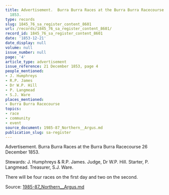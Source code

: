 ```yaml
---
title: Advertisement.  Burra Burra Races at the Burra Burra Racecourse 26 December
  1853.
type: records
slug: 1845_76_sa_register_content_8601
url: /records/1845_76_sa_register_content_8601/
record_id: 1845_76_sa_register_content_8601
date: '1853-12-21'
date_display: null
volume: null
issue_number: null
page: '4'
article_type: advertisement
issue_reference: 21 December 1853, page 4
people_mentioned:
- J. Humphreys
- R.P. James
- Dr W.P. Hill
- P. Langmead
- S.J. Ware
places_mentioned:
- Burra Burra Racecourse
topics:
- race
- community
- event
source_document: 1985-87_Northern__Argus.md
publication_slug: sa-register
---
```


Advertisement.  Burra Burra Races at the Burra Burra Racecourse 26 December 1853.

Stewards: J. Humphreys & R.P. James.  Judge, Dr W.P. Hill.  Starter, P. Langmead.  Treasurer, S.J. Ware.

There will be four races on the first day and two on the second.

Source: [1985-87_Northern__Argus.md](/downloads/markdown/1985-87_Northern__Argus.md)
